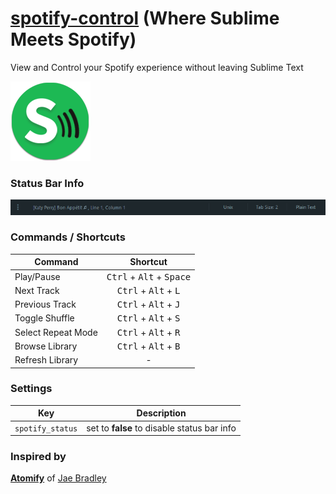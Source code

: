 # [spotify-control](https://packagecontrol.io/packages/spotify-control) (Where Sublime Meets Spotify)
View and Control your Spotify experience without leaving Sublime Text

![icon](icon.png)

### Status Bar Info

![status bar](status.png)

### Commands / Shortcuts

|       Command       |                        Shortcut                      |
|---------------------|:----------------------------------------------------:|
| Play/Pause          |  <kbd>Ctrl</kbd> + <kbd>Alt</kbd> + <kbd>Space</kbd> |  
| Next Track          |  <kbd>Ctrl</kbd> + <kbd>Alt</kbd> + <kbd>L</kbd>     |
| Previous Track      |  <kbd>Ctrl</kbd> + <kbd>Alt</kbd> + <kbd>J</kbd>     |
| Toggle Shuffle      |  <kbd>Ctrl</kbd> + <kbd>Alt</kbd> + <kbd>S</kbd>     |
| Select Repeat Mode  |  <kbd>Ctrl</kbd> + <kbd>Alt</kbd> + <kbd>R</kbd>     |
| Browse Library      |  <kbd>Ctrl</kbd> + <kbd>Alt</kbd> + <kbd>B</kbd>     |
| Refresh Library     |  -                                                   |  

### Settings

|         Key        |                   Description                   |
|--------------------|-------------------------------------------------|
| `spotify_status` | set to **false** to disable status bar info     |  


### Inspired by
**[Atomify](https://github.com/jaebradley/atomify/)** of [Jae Bradley](https://github.com/jaebradley)

